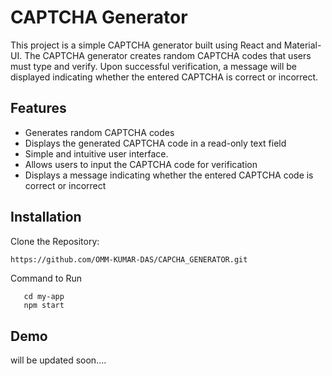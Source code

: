 
# CAPTCHA Generator

This project is a simple CAPTCHA generator built using React and Material-UI. The CAPTCHA generator creates random CAPTCHA codes that users must type and verify. Upon successful verification, a message will be displayed indicating whether the entered CAPTCHA is correct or incorrect.




## Features

- Generates random CAPTCHA codes
- Displays the generated CAPTCHA code in a read-only text field
- Simple and intuitive user interface.
- Allows users to input the CAPTCHA code for verification
- Displays a message indicating whether the entered CAPTCHA code is correct or incorrect



## Installation

Clone the Repository:

```bash
https://github.com/OMM-KUMAR-DAS/CAPCHA_GENERATOR.git

```

Command to Run

```
   cd my-app
   npm start
```
    
## Demo

will be updated soon....


